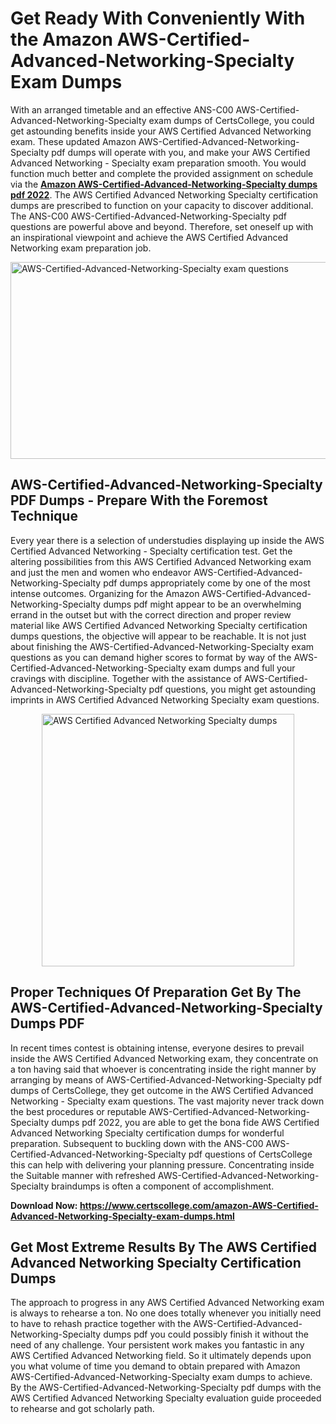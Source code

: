 <h1><strong>Get Ready With Conveniently With the Amazon AWS-Certified-Advanced-Networking-Specialty Exam Dumps&nbsp;</strong></h1>
<p><span style="font-weight: 400;">With an arranged timetable and an effective ANS-C00 AWS-Certified-Advanced-Networking-Specialty exam dumps of CertsCollege, you could get astounding benefits inside your AWS Certified Advanced Networking exam. These updated Amazon AWS-Certified-Advanced-Networking-Specialty pdf dumps will operate with you, and make your AWS Certified Advanced Networking - Specialty exam preparation smooth. You would function much better and complete the provided assignment on schedule via the <strong><a href="https://www.certscollege.com/amazon-AWS-Certified-Advanced-Networking-Specialty-exam-dumps.html">Amazon AWS-Certified-Advanced-Networking-Specialty dumps pdf 2022</a></strong>. The AWS Certified Advanced Networking Specialty certification dumps are prescribed to function on your capacity to discover additional. The ANS-C00 AWS-Certified-Advanced-Networking-Specialty pdf questions are powerful above and beyond. Therefore, set oneself up with an inspirational viewpoint and achieve the AWS Certified Advanced Networking exam preparation job.&nbsp;</span></p>
<p><span style="font-weight: 400;"><img style="display: block; margin-left: auto; margin-right: auto;" src="https://i.ibb.co/CPDK3ps/Yellow-and-Blue-Initiative-Blog-Banner.png" alt="AWS-Certified-Advanced-Networking-Specialty exam questions" width="559" height="315" /></span></p>
<h2><strong>AWS-Certified-Advanced-Networking-Specialty PDF Dumps - Prepare With the Foremost Technique</strong></h2>
<p><span style="font-weight: 400;">Every year there is a selection of understudies displaying up inside the AWS Certified Advanced Networking - Specialty certification test. Get the altering possibilities from this AWS Certified Advanced Networking exam and just the men and women who endeavor AWS-Certified-Advanced-Networking-Specialty pdf dumps appropriately come by one of the most intense outcomes. Organizing for the Amazon AWS-Certified-Advanced-Networking-Specialty dumps pdf might appear to be an overwhelming errand in the outset but with the correct direction and proper review material like AWS Certified Advanced Networking Specialty certification dumps questions, the objective will appear to be reachable. It is not just about finishing the AWS-Certified-Advanced-Networking-Specialty exam questions as you can demand higher scores to format by way of the AWS-Certified-Advanced-Networking-Specialty exam dumps and full your cravings with discipline. Together with the assistance of AWS-Certified-Advanced-Networking-Specialty pdf questions, you might get astounding imprints in AWS Certified Advanced Networking Specialty exam questions.</span></p>
<p><span style="font-weight: 400;"><a href="https://tinyurl.com/yaweecew"><img style="display: block; margin-left: auto; margin-right: auto;" src="https://i.ibb.co/9tMrhdY/Teacher-Appreciation-Invitation.png" alt="AWS Certified Advanced Networking Specialty dumps " width="404" height="404" /></a></span></p>
<h2><strong>Proper Techniques Of Preparation Get By The AWS-Certified-Advanced-Networking-Specialty Dumps PDF</strong></h2>
<p><span style="font-weight: 400;">In recent times contest is obtaining intense, everyone desires to prevail inside the AWS Certified Advanced Networking exam, they concentrate on a ton having said that whoever is concentrating inside the right manner by arranging by means of AWS-Certified-Advanced-Networking-Specialty pdf dumps of CertsCollege, they get outcome in the AWS Certified Advanced Networking - Specialty exam questions. The vast majority never track down the best procedures or reputable AWS-Certified-Advanced-Networking-Specialty dumps pdf 2022, you are able to get the bona fide AWS Certified Advanced Networking Specialty certification dumps for wonderful preparation. Subsequent to buckling down with the ANS-C00 AWS-Certified-Advanced-Networking-Specialty pdf questions of CertsCollege this can help with delivering your planning pressure. Concentrating inside the Suitable manner with refreshed AWS-Certified-Advanced-Networking-Specialty braindumps is often a component of accomplishment.</span></p>
<p><span style="font-weight: 400;"><strong>Download Now: <a href="https://www.certscollege.com/amazon-AWS-Certified-Advanced-Networking-Specialty-exam-dumps.html">https://www.certscollege.com/amazon-AWS-Certified-Advanced-Networking-Specialty-exam-dumps.html</a></strong></span></p>
<h2><strong>Get Most Extreme Results By The AWS Certified Advanced Networking Specialty Certification Dumps</strong></h2>
<p><span style="font-weight: 400;">The approach to progress in any AWS Certified Advanced Networking exam is always to rehearse a ton. No one does totally whenever you initially need to have to rehash practice together with the AWS-Certified-Advanced-Networking-Specialty dumps pdf you could possibly finish it without the need of any challenge. Your persistent work makes you fantastic in any AWS Certified Advanced Networking field. So it ultimately depends upon you what volume of time you demand to obtain prepared with Amazon AWS-Certified-Advanced-Networking-Specialty exam dumps to achieve. By the AWS-Certified-Advanced-Networking-Specialty pdf dumps with the AWS Certified Advanced Networking Specialty evaluation guide proceeded to rehearse and got scholarly path.</span></p>
